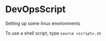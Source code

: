 # DevOpsScript

Setting up some linux environments

To use a shell script, type ```source <script>.sh```

